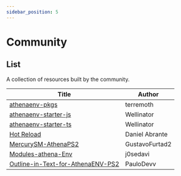 ```yaml
---
sidebar_position: 5
---
```


# Community

## List

A collection of resources built by the community.

| Title | Author 
| --- | --- |
[athenaenv-pkgs](https://github.com/terremoth/athenaenv-pkgs) | terremoth
[athenaenv-starter-js](https://github.com/Wellinator/athenaenv-starter-js) | Wellinator
[athenaenv-starter-ts](https://github.com/Wellinator/athenaenv-starter-ts) | Wellinator
[Hot Reload](https://github.com/DanielAbrante/athena-env-website/tree/main/extensions/hot_reload.mjs) | Daniel Abrante
[MercurySM-AthenaPS2](https://github.com/GustavoFurtad2/MercurySM-AthenaPS2) | GustavoFurtad2      
[Modules-athena-Env](https://github.com/j0sedavi/Modules-athena-Env) | j0sedavi
[Outline-in-Text-for-AthenaENV-PS2](https://github.com/PauloDevv/Outline-in-Text-for-AthenaENV-PS2) | PauloDevv  